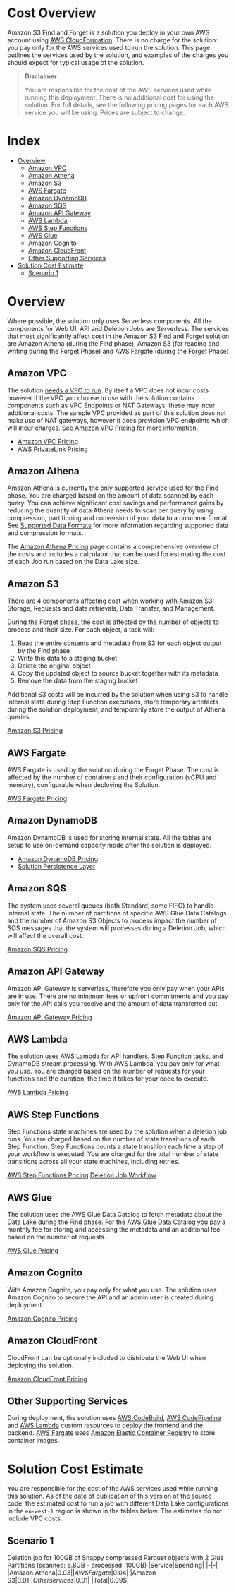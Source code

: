 Cost Overview
=============

Amazon S3 Find and Forget is a solution you deploy in your own AWS account using [AWS CloudFormation]. There is no charge for the solution: you pay only for
the AWS services used to run the solution. This page outlines the services used by the solution, and examples of the charges you should expect for typical
usage of the solution.

> **Disclaimer**
>
> You are responsible for the cost of the AWS services used while running this deployment. There is no additional cost for using the solution. For full details, see the following pricing pages for each AWS service you will be using. Prices are subject to change.

# Index

* [Overview](#overview)
  * [Amazon VPC](#amazon-vpc)
  * [Amazon Athena](#amazon-athena)
  * [Amazon S3](#amazon-s3)
  * [AWS Fargate](#aws-fargate)
  * [Amazon DynamoDB](#amazon-dynamodb)
  * [Amazon SQS](#amazon-sqs)
  * [Amazon API Gateway](#amazon-api-gateway)
  * [AWS Lambda](#aws-lambda)
  * [AWS Step Functions](#aws-step-functions)
  * [AWS Glue](#aws-glue)
  * [Amazon Cognito](#amazon-cognito)
  * [Amazon CloudFront](#amazon-cloudfront)
  * [Other Supporting Services](#other-supporting-services)
* [Solution Cost Estimate](#solution-cost-estimate)
  * [Scenario 1](#scenario-1)

# Overview

Where possible, the solution only uses Serverless components. All the components for Web UI, API and Deletion Jobs are Serverless.
The services that most significantly affect cost in the Amazon S3 Find and Forget solution are Amazon Athena (during the Find phase), Amazon S3 (for reading and writing during the Forget Phase) and AWS Fargate (during the Forget Phase)

## Amazon VPC

The solution [needs a VPC to run][VPC Configuration].  By itself a VPC does not incur costs however if the VPC you choose to use with the solution contains components such as VPC Endpoints or NAT Gateways, these may incur additional costs. The sample VPC provided as part of this solution does not make use of NAT gateways, however it does provision VPC endpoints which will incur charges. See [Amazon VPC Pricing] for more information.

* [Amazon VPC Pricing]
* [AWS PrivateLink Pricing]

## Amazon Athena

Amazon Athena is currently the only supported service used for the Find phase. You are charged based on the amount of data scanned by each query. You can achieve significant cost savings and performance gains by reducing the quantity of data Athena needs to scan per query by using compression, partitioning and conversion of your data to a columnar format. See [Supported Data Formats](LIMITS.md#supported-data-formats) for more information regarding supported data and compression formats.

The [Amazon Athena Pricing] page contains a comprehensive overview of the costs and includes a calculator that can be used for estimating the cost of each Job run based on the Data Lake size.

## Amazon S3

There are 4 components affecting cost when working with Amazon S3: Storage, Requests and data retrievals, Data Transfer, and Management.

During the Forget phase, the cost is affected by the number of objects to process and their size. For each object, a task will:

1. Read the entire contents and metadata from S3 for each object output by the Find phase
2. Write this data to a staging bucket
3. Delete the original object
4. Copy the updated object to source bucket together with its metadata
5. Remove the data from the staging bucket

Additional S3 costs will be incurred by the solution when using S3 to handle internal state during Step Function executions, store temporary artefacts during the solution deployment, and temporarily store the output of Athena queries.

[Amazon S3 Pricing]

## AWS Fargate

AWS Fargate is used by the solution during the Forget Phase. The cost is affected by the number of containers and their configuration (vCPU and memory), configurable when deploying the Solution.

[AWS Fargate Pricing]

## Amazon DynamoDB

Amazon DynamoDB is used for storing internal state. All the tables are setup to use on-demand capacity mode after the solution is deployed.

* [Amazon DynamoDB Pricing]
* [Solution Persistence Layer]

## Amazon SQS

The system uses several queues (both Standard, some FIFO) to handle internal state. The number of partitions of specific AWS Glue Data Catalogs and the number of Amazon S3 Objects to process impact the number of SQS messages that the system will processes during a Deletion Job, which will affect the overall cost.

[Amazon SQS Pricing]

## Amazon API Gateway

Amazon API Gateway is serverless, therefore you only pay when your APIs are in use. There are no minimum fees or upfront commitments and you pay only for the API calls you receive and the amount of data transferred out.

[Amazon API Gateway Pricing]

## AWS Lambda

The solution uses AWS Lambda for API handlers, Step Function tasks, and DynamoDB stream processing. With AWS Lambda, you pay only for what you use. You are charged based on the number of requests for your functions and the duration, the time it takes for your code to execute.

[AWS Lambda Pricing]

## AWS Step Functions

Step Functions state machines are used by the solution when a deletion job runs. You are charged based on the number of state transitions of each Step Function. Step Functions counts a state transition each time a step of your workflow is executed. You are charged for the total number of state transitions across all your state machines, including retries.

[AWS Step Functions Pricing]
[Deletion Job Workflow]

## AWS Glue

The solution uses the AWS Glue Data Catalog to fetch metadata about the Data Lake during the Find phase. For the AWS Glue Data Catalog you pay a monthly fee for storing and accessing the metadata and an additional fee based on the number of requests.

[AWS Glue Pricing]

## Amazon Cognito

With Amazon Cognito, you pay only for what you use. The solution uses Amazon Cognito to secure the API and an admin user is created during deployment.

[Amazon Cognito Pricing]

## Amazon CloudFront

CloudFront can be optionally included to distribute the Web UI when deploying the solution.

[Amazon CloudFront Pricing]

## Other Supporting Services

During deployment, the solution uses [AWS CodeBuild], [AWS CodePipeline] and [AWS Lambda] custom resources to deploy the frontend and the backend.
[AWS Fargate] uses [Amazon Elastic Container Registry] to store container images.

# Solution Cost Estimate

You are responsible for the cost of the AWS services used while running this solution. As of the date of publication of this version of the source code, the estimated cost to run a job with different Data Lake configurations in the `eu-west-1` region is shown in the tables below. The estimates do not include VPC costs.

## Scenario 1

Deletion job for 100GB of Snappy compressed Parquet objects with 2 Glue Partitions (scanned: 6.8GB - processed: 100GB)
|Service|Spending|
|-|-|
|Amazon Athena|0.03$|
|AWS Fargate|0.04$|
|Amazon S3|0.01$|
|Other services|0.01$|
|Total|0.09$|

[VPC Configuration]: USER_GUIDE.md#pre-requisite-Configuring-a-vpc-for-the-solution
[some VPC endpoints]: [https://github.com/awslabs/amazon-s3-find-and-forget/blob/master/templates/vpc.yaml]
[Amazon API Gateway Pricing]: https://aws.amazon.com/api-gateway/pricing/
[Amazon Athena Pricing]: https://aws.amazon.com/athena/pricing/
[Amazon CloudFront Pricing]: https://aws.amazon.com/cloudfront/pricing/
[Amazon Cognito Pricing]: https://aws.amazon.com/cognito/pricing/
[Amazon DynamoDB Pricing]: https://aws.amazon.com/dynamodb/pricing/
[Amazon Elastic Container Registry]: https://aws.amazon.com/ecr/pricing/
[Amazon S3 Pricing]: https://aws.amazon.com/s3/pricing/
[Amazon SQS Pricing]: https://aws.amazon.com/sqs/pricing/
[Amazon VPC Pricing]: https://aws.amazon.com/vpc/pricing/
[AWS CloudFormation]: https://aws.amazon.com/cloudformation/
[AWS CodeBuild]: https://aws.amazon.com/codebuild/pricing/
[AWS CodePipeline]: https://aws.amazon.com/codepipeline/pricing/
[AWS Fargate]: https://aws.amazon.com/fargate/pricing/
[AWS Fargate Pricing]: https://aws.amazon.com/fargate/pricing/
[AWS Glue Pricing]: https://aws.amazon.com/glue/pricing/
[AWS Lambda Pricing]: https://aws.amazon.com/lambda/pricing/
[AWS Lambda]: https://aws.amazon.com/lambda/pricing/
[AWS PrivateLink Pricing]: https://aws.amazon.com/privatelink/pricing/
[AWS Step Functions Pricing]: https://aws.amazon.com/step-functions/pricing/
[Deletion Job Workflow]: ARCHITECTURE.md#deletion-job-workflow
[Solution Persistence Layer]: ARCHITECTURE.md#persistence-layer
